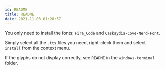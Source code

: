 ```yaml
---
id: README
title: README
date: 2021-11-03 01:28:57
---
```


You only need to install the fonts: `Fira_Code` and `Caskaydia-Cove-Nerd-Font`.

Simply select all the `.tts` files you need, right-cleck them and select `install` from the context menu.

If the glyphs do not display correctly, see `README` in  the `windows-terminal` folder.
